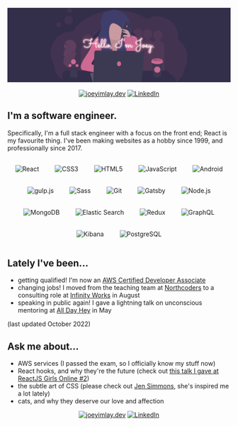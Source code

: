 ![Hello, I'm Joey.](https://github.com/dentednerd/dentednerd/blob/master/githubHeader.png)

<p align="center">
  <a href="https://joeyimlay.dev"><img src="https://img.icons8.com/color/48/000000/domain.png" alt="joeyimlay.dev"/></a>
  <a href="https://www.linkedin.com/in/joey-imlay-4a7a7056/"><img src="https://img.icons8.com/color/48/000000/linkedin.png" alt="LinkedIn"/></a>
</p>

## I'm a software engineer.

Specifically, I'm a full stack engineer with a focus on the front end; React is my favourite thing. I've been making websites as a hobby since 1999, and professionally since 2017.

<p align="center">
<img style="margin: 16px" src="https://profilinator.rishav.dev/skills-assets/react-original-wordmark.svg" alt="React" height="50" />
<img style="margin: 16px" src="https://profilinator.rishav.dev/skills-assets/css3-original-wordmark.svg" alt="CSS3" height="50" />
<img style="margin: 16px" src="https://profilinator.rishav.dev/skills-assets/html5-original-wordmark.svg" alt="HTML5" height="50" />
<img style="margin: 16px" src="https://profilinator.rishav.dev/skills-assets/javascript-original.svg" alt="JavaScript" height="50" />
<img style="margin: 16px" src="https://profilinator.rishav.dev/skills-assets/android-original-wordmark.svg" alt="Android" height="50" />
<img style="margin: 16px" src="https://profilinator.rishav.dev/skills-assets/gulp-plain.svg" alt="gulp.js" height="50" />
<img style="margin: 16px" src="https://profilinator.rishav.dev/skills-assets/sass-original.svg" alt="Sass" height="50" />
<img style="margin: 16px" src="https://profilinator.rishav.dev/skills-assets/git-scm-icon.svg" alt="Git" height="50" />
<img style="margin: 16px" src="https://profilinator.rishav.dev/skills-assets/gatsby.png" alt="Gatsby" height="50" />
<img style="margin: 16px" src="https://profilinator.rishav.dev/skills-assets/nodejs-original-wordmark.svg" alt="Node.js" height="50" />
<img style="margin: 16px" src="https://profilinator.rishav.dev/skills-assets/mongodb-original-wordmark.svg" alt="MongoDB" height="50" />
<img style="margin: 16px" src="https://profilinator.rishav.dev/skills-assets/elasticsearch.png" alt="Elastic Search" height="50" />
<img style="margin: 16px" src="https://profilinator.rishav.dev/skills-assets/redux-original.svg" alt="Redux" height="50" />
<img style="margin: 16px" src="https://profilinator.rishav.dev/skills-assets/graphql.png" alt="GraphQL" height="50" />
<img style="margin: 16px" src="https://profilinator.rishav.dev/skills-assets/kibana.png" alt="Kibana" height="50" />
<img style="margin: 16px" src="https://profilinator.rishav.dev/skills-assets/postgresql-original-wordmark.svg" alt="PostgreSQL" height="50" />
</p>

## Lately I've been...

- getting qualified! I'm now an [AWS Certified Developer Associate](https://aws.amazon.com/certification/certified-developer-associate/)
- changing jobs! I moved from the teaching team at [Northcoders](https://northcoders.com/) to a consulting role at [Infinity Works](https://www.infinityworks.com/) in August
- speaking in public again! I gave a lightning talk on unconscious mentoring at [All Day Hey](https://heypresents.com/conferences/2022) in May

(last updated October 2022)

## Ask me about...

- AWS services (I passed the exam, so I officially know my stuff now)
- React hooks, and why they're the future (check out [this  talk I gave at ReactJS Girls Online #2](https://youtu.be/eaY8ovn1FzI))
- the subtle art of CSS (please check out [Jen Simmons](https://jensimmons.com/), she's inspired me a lot lately)
- cats, and why they deserve our love and affection

<p align="center">
  <a href="https://joeyimlay.dev"><img src="https://img.icons8.com/color/48/000000/domain.png" alt="joeyimlay.dev"/></a>
  <a href="https://www.linkedin.com/in/joey-imlay-4a7a7056/"><img src="https://img.icons8.com/color/48/000000/linkedin.png" alt="LinkedIn"/></a>
</p>
